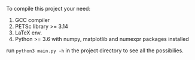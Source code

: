To compile this project your need:

1. GCC compiler
2. PETSc library >= 3.14
3. LaTeX env.
4. Python >= 3.6 with numpy, matplotlib and numexpr packages installed

run `python3 main.py -h` in the project directory to see all the possibilies. 
